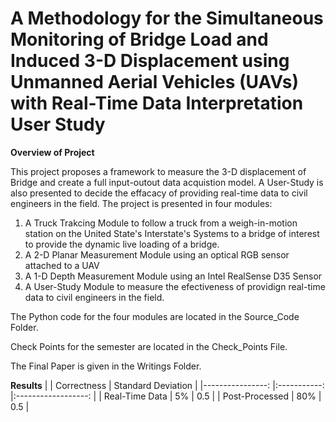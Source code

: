 # A Methodology for the Simultaneous Monitoring of Bridge Load and Induced 3-D Displacement using Unmanned Aerial Vehicles (UAVs) with Real-Time Data Interpretation User Study

**Overview of Project**

This project proposes a framework to measure the 3-D displacement of Bridge and create a full input-outout data acquistion model. A User-Study is also presented to decide the effacacy of providing real-time data to civil engineers in the field. The project is presented in four modules:

  1. A Truck Trakcing Module to follow a truck from a weigh-in-motion station on the United State's Interstate's Systems to a bridge of interest to provide the dynamic live loading of a bridge.
  2. A 2-D Planar Measurement Module using an optical RGB sensor attached to a UAV
  3. A 1-D Depth Measurement Module using an Intel RealSense D35 Sensor
  4. A User-Study Module to measure the efectiveness of providign real-time data to civil engineers in the field.
 
 The Python code for the four modules are located in the Source_Code Folder.
 
 Check Points for the semester are located in the Check_Points File.
 
 The Final Paper is given in the Writings Folder.

**Results**
|                 	| Correctness 	| Standard Deviation 	|
|----------------:	|:-----------:	|:------------------:	|
| Real-Time Data  	|     5\%     	|         0.5        	|
|  Post-Processed 	|     80\%    	|         0.5        	|
